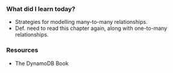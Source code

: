 ### What did I learn today?

- Strategies for modelling many-to-many relationships.
- Def. need to read this chapter again, along with one-to-many relationships.

### Resources
- The DynamoDB Book